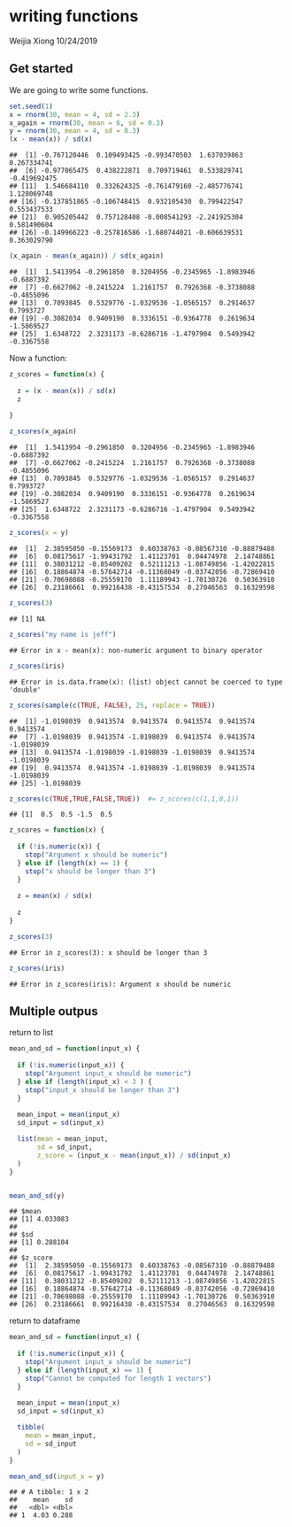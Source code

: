 writing functions
================
Weijia Xiong
10/24/2019

## Get started

We are going to write some functions.

``` r
set.seed(1)
x = rnorm(30, mean = 4, sd = 2.3)
x_again = rnorm(30, mean = 6, sd = 0.3)
y = rnorm(30, mean = 4, sd = 0.3)
(x - mean(x)) / sd(x)
```

    ##  [1] -0.767120446  0.109493425 -0.993470503  1.637039863  0.267334741
    ##  [6] -0.977065475  0.438222871  0.709719461  0.533829741 -0.419692475
    ## [11]  1.546684110  0.332624325 -0.761479160 -2.485776741  1.128069748
    ## [16] -0.137851865 -0.106748415  0.932105430  0.799422547  0.553437533
    ## [21]  0.905205442  0.757128408 -0.008541293 -2.241925304  0.581490604
    ## [26] -0.149966223 -0.257816586 -1.680744021 -0.606639531  0.363029790

``` r
(x_again - mean(x_again)) / sd(x_again)
```

    ##  [1]  1.5413954 -0.2961850  0.3204956 -0.2345965 -1.8983946 -0.6887392
    ##  [7] -0.6627062 -0.2415224  1.2161757  0.7926368 -0.3738088 -0.4855096
    ## [13]  0.7093845  0.5329776 -1.0329536 -1.0565157  0.2914637  0.7993727
    ## [19] -0.3082034  0.9409190  0.3336151 -0.9364778  0.2619634 -1.5869527
    ## [25]  1.6348722  2.3231173 -0.6286716 -1.4797904  0.5493942 -0.3367558

Now a function:

``` r
z_scores = function(x) {
  
  z = (x - mean(x)) / sd(x)
  z
  
}

z_scores(x_again)
```

    ##  [1]  1.5413954 -0.2961850  0.3204956 -0.2345965 -1.8983946 -0.6887392
    ##  [7] -0.6627062 -0.2415224  1.2161757  0.7926368 -0.3738088 -0.4855096
    ## [13]  0.7093845  0.5329776 -1.0329536 -1.0565157  0.2914637  0.7993727
    ## [19] -0.3082034  0.9409190  0.3336151 -0.9364778  0.2619634 -1.5869527
    ## [25]  1.6348722  2.3231173 -0.6286716 -1.4797904  0.5493942 -0.3367558

``` r
z_scores(x = y)
```

    ##  [1]  2.38595050 -0.15569173  0.60338763 -0.08567310 -0.88879488
    ##  [6]  0.08175617 -1.99431792  1.41123701  0.04474978  2.14748861
    ## [11]  0.38031212 -0.85409202  0.52111213 -1.08749856 -1.42022815
    ## [16]  0.18864874 -0.57642714 -0.11368049 -0.03742056 -0.72869410
    ## [21] -0.70698088 -0.25559170  1.11189943 -1.70130726  0.50363910
    ## [26]  0.23186661  0.99216438 -0.43157534  0.27046563  0.16329598

``` r
z_scores(3)
```

    ## [1] NA

``` r
z_scores("my name is jeff")
```

    ## Error in x - mean(x): non-numeric argument to binary operator

``` r
z_scores(iris)
```

    ## Error in is.data.frame(x): (list) object cannot be coerced to type 'double'

``` r
z_scores(sample(c(TRUE, FALSE), 25, replace = TRUE))
```

    ##  [1] -1.0198039  0.9413574  0.9413574  0.9413574  0.9413574  0.9413574
    ##  [7] -1.0198039  0.9413574 -1.0198039  0.9413574  0.9413574 -1.0198039
    ## [13]  0.9413574 -1.0198039 -1.0198039 -1.0198039  0.9413574 -1.0198039
    ## [19]  0.9413574  0.9413574 -1.0198039 -1.0198039  0.9413574 -1.0198039
    ## [25] -1.0198039

``` r
z_scores(c(TRUE,TRUE,FALSE,TRUE))  #= z_scores(c(1,1,0,1))
```

    ## [1]  0.5  0.5 -1.5  0.5

``` r
z_scores = function(x) {
  
  if (!is.numeric(x)) {
    stop("Argument x should be numeric")
  } else if (length(x) == 1) {
    stop("x should be longer than 3")
  }
  
  z = mean(x) / sd(x)
  
  z
}

z_scores(3)
```

    ## Error in z_scores(3): x should be longer than 3

``` r
z_scores(iris)
```

    ## Error in z_scores(iris): Argument x should be numeric

## Multiple outpus

return to list

``` r
mean_and_sd = function(input_x) {
  
  if (!is.numeric(input_x)) {
    stop("Argument input_x should be numeric")
  } else if (length(input_x) < 3 ) {
    stop("input_x should be longer than 3")
  }
  
  mean_input = mean(input_x)
  sd_input = sd(input_x)

  list(mean = mean_input, 
       sd = sd_input,
       z_score = (input_x - mean(input_x)) / sd(input_x)
  )
}


mean_and_sd(y)
```

    ## $mean
    ## [1] 4.033083
    ## 
    ## $sd
    ## [1] 0.288104
    ## 
    ## $z_score
    ##  [1]  2.38595050 -0.15569173  0.60338763 -0.08567310 -0.88879488
    ##  [6]  0.08175617 -1.99431792  1.41123701  0.04474978  2.14748861
    ## [11]  0.38031212 -0.85409202  0.52111213 -1.08749856 -1.42022815
    ## [16]  0.18864874 -0.57642714 -0.11368049 -0.03742056 -0.72869410
    ## [21] -0.70698088 -0.25559170  1.11189943 -1.70130726  0.50363910
    ## [26]  0.23186661  0.99216438 -0.43157534  0.27046563  0.16329598

return to dataframe

``` r
mean_and_sd = function(input_x) {
  
  if (!is.numeric(input_x)) {
    stop("Argument input_x should be numeric")
  } else if (length(input_x) == 1) {
    stop("Cannot be computed for length 1 vectors")
  }
  
  mean_input = mean(input_x)
  sd_input = sd(input_x)

  tibble(
    mean = mean_input, 
    sd = sd_input
  )
}

mean_and_sd(input_x = y)
```

    ## # A tibble: 1 x 2
    ##    mean    sd
    ##   <dbl> <dbl>
    ## 1  4.03 0.288
